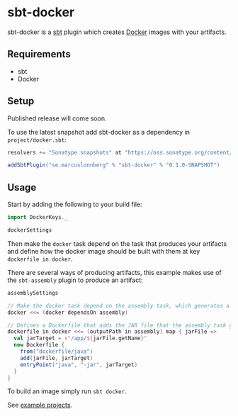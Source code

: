 sbt-docker
==========
sbt-docker is a [sbt](http://www.scala-sbt.org/) plugin which creates [Docker](http://www.docker.io/) images with your artifacts.

Requirements
------------
* sbt
* Docker

Setup
-----

Published release will come soon.

To use the latest snapshot add sbt-docker as a dependency in `project/docker.sbt`:
```scala
resolvers += "Sonatype snapshots" at "https://oss.sonatype.org/content/repositories/snapshots/"

addSbtPlugin("se.marcuslonnberg" % "sbt-docker" % "0.1.0-SNAPSHOT")
```

Usage
-----

Start by adding the following to your build file:
```scala
import DockerKeys._

dockerSettings
```

Then make the `docker` task depend on the task that produces your artifacts and
define how the docker image should be built with them at key `dockerfile in docker`.

There are several ways of producing artifacts, this example makes use of the `sbt-assembly` plugin to produce an artifact:
```scala
assemblySettings

// Make the docker task depend on the assembly task, which generates a fat JAR file
docker <<= (docker dependsOn assembly)

// Defines a Dockerfile that adds the JAR file that the assembly task generates
dockerfile in docker <<= (outputPath in assembly) map { jarFile =>
  val jarTarget = s"/app/${jarFile.getName}"
  new Dockerfile {
    from("dockerfile/java")
    add(jarFile, jarTarget)
    entryPoint("java", "-jar", jarTarget)
  }
}
```

To build an image simply run `sbt docker`.

See [example projects](examples).
